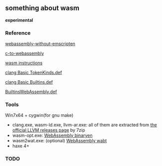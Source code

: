 something about wasm
--------

**experimental**

### Reference

[webassembly-without-emscripten](http://schellcode.github.io/webassembly-without-emscripten)

[c-to-webassembly](https://surma.dev/things/c-to-webassembly/)

[wasm instructions]

[clang Basic TokenKinds.def]

[clang Basic Builtins.def]

[BuiltinsWebAssembly.def]

### Tools

Win7x64 + cygwin(for gnu make)

* clang.exe, wasm-ld.exe, llvm-ar.exe: all of them are extracted from [the official LLVM releases page] by 7zip
* wasm-opt.exe: [WebAssembly binaryen]
* wasm2wat.exe: (optional) [WebAssembly wabt]
* haxe 4+

### TODO




[emscripten]:https://github.com/emscripten-core/emscripten
[WebAssembly binaryen]:https://github.com/WebAssembly/binaryen
[WebAssembly wabt]:https://github.com/WebAssembly/wabt
[the official LLVM releases page]:https://releases.llvm.org/download.html
[wasm instructions]:https://webassembly.github.io/spec/core/appendix/index-instructions.html
[BuiltinsWebAssembly.def]:https://github.com/llvm/llvm-project/blob/main/clang/include/clang/Basic/BuiltinsWebAssembly.def
[clang Basic TokenKinds.def]:https://github.com/llvm/llvm-project/blob/main/clang/include/clang/Basic/TokenKinds.def
[clang Basic Builtins.def]:https://github.com/llvm/llvm-project/blob/main/clang/include/clang/Basic/Builtins.def
